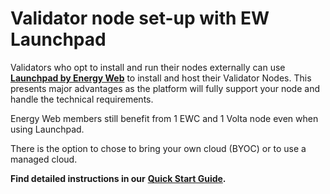 # Validator node set-up with EW Launchpad

Validators who opt to install and run their nodes externally can use [**Launchpad by Energy Web**](https://launchpad.energyweb.org/login) to install and host their Validator Nodes. This presents major advantages as the platform will fully support your node and handle the technical requirements.&#x20;

Energy Web members still benefit from 1 EWC and 1 Volta node even when using Launchpad.

There is the option to chose to bring your own cloud (BYOC) or to use a managed cloud.

**Find detailed instructions in our** [**Quick Start Guide**](https://docs-launchpad.energyweb.org/launchpad-by-energy-web/blockchain-infrastructure/validator-nodes/quick-start-guide)**.**
